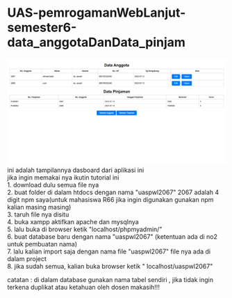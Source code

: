 # UAS-pemrogamanWebLanjut-semester6-data_anggotaDanData_pinjam
<img src="https://github.com/ahmadbadri25/dokumentasi/blob/0864016c89277fd432eef01bd15abd52606e7fe4/uaspwl.png" alt="">
ini adalah tampilannya dasboard dari aplikasi ini <br>
jika ingin memakai nya ikutin tutorial ini<br>
1. download dulu semua file nya<br>
2. buat folder di dalam htdocs dengan nama "uaspwl2067" 2067 adalah 4 digit npm saya(untuk mahasiswa R66 jika ingin digunakan gunakan npm kalian masing masing)  <br>
3. taruh file nya disitu<br>
4. buka xampp aktifkan apache dan mysqlnya<br>
5. lalu buka di browser ketik "localhost/phpmyadmin/"<br>
6. buat database baru dengan nama "uaspwl2067" (ketentuan ada di no2 untuk pembuatan nama)<br>
7. lalu kalian import saja dengan nama file "uaspwl2067" file nya ada di dalam project <br>
8. jika sudah semua, kalian buka browser ketik " localhost/uaspwl2067"<br>


catatan :
di dalam database gunakan nama tabel sendiri , jika tidak ingin terkena duplikat atau ketahuan oleh dosen
makasih!!!
